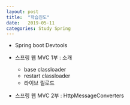```yaml
---
layout: post
title:  "학습진도"
date:   2019-05-11
categories: Study Spring
---
```


+ Spring boot Devtools
+ 스프링 웹 MVC 1부 : 소개
	+ base classloader
	+ restart classloader
	+ 라이브 릴로드

+ 스프링 웹 MVC 2부 : HttpMessageConverters
